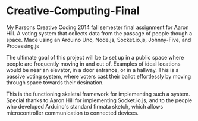 Creative-Computing-Final
========================

My Parsons Creative Coding 2014 fall semester final assignment for Aaron Hill. A voting system that collects data from the passage of people though a space. Made using an Arduino Uno, Node.js, Socket.io.js, Johnny-Five, and Processing.js

The ultimate goal of this project will be
to set up in a public space where people
are frequently moving in and out of.
Examples of ideal locations would be near an elevator,
in a door entrance, or in a hallway.
This is a passive voting system, where voters cast
their ballot effortlessly by moving
through space towards their desination.

This is the functioning skeletal framework for implementing such a system.
Special thanks to Aaron Hill for implementing Socket.io.js, and to the people
who developed Arduino's standard firmata sketch, which allows microcontroller
communication to connected devices.
